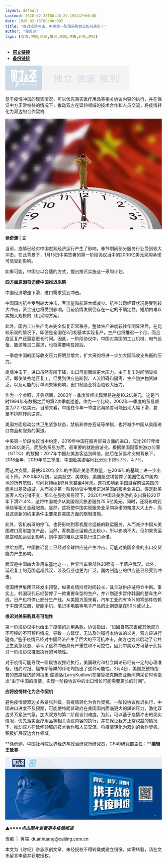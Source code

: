 ```yaml
---
layout: default
Lastmod: 2020-02-28T08:40:29.196247+00:00
date: 2020-02-16T00:00:00Z
title: "面对疫情冲击，中美第一阶段采购协议如何落实？"
author: "徐奇渊"
tags: [疫情,中国,协议,推迟,美国,冲击,赴美,进口]
---
```


* [**原文链接**](http://mp.weixin.qq.com/s?__biz=MjM5NDU5NTM4MQ==&mid=2653354194&idx=4&sn=83cb4b3f27d4b3862a983044e47cd4df&chksm=bd570f888a20869eb3950940b6f2c6ffa3e49a719cbcba2040546fdaff86ad685dabe6dc8e52#rd)
* [**备份链接**](http://archive.today/5fvWU)


![](/images/post/77e6cfb5c7ef66e00d9bd04f74961594.jpg)

基于疫情冲击的现实情况，可以优先落实医疗用品等相关协议内容的执行，并在保证中方正常权益的情况下，推动双方在延伸领域的技术合作和人员交流，将疫情转化为双边的合作契机

![](/images/post/ecdcc24e836a0ddd0697b8107a8718de.jpg)

**徐奇渊 | 文**

当前，疫情已经对中国宏观经济运行产生了影响，春节期间部分服务行业受到较大冲击。在此背景下，1月15日中美签署的第一阶段协议当中的2000亿美元采购承诺可能受到影响。

如果可能，中国应以合适的方式，提出推迟实施这一采购计划。

**四方面原因将迫使中国推迟采购**

中国经济增速下滑，进口需求受到冲击。

中国国内航空受到较大冲击，客流量和航班大幅减少。航空公司经营状况将受到较大冲击，资金链也将受到影响。目前疫情发展仍存在一定的不确定性，短期内难以实施大规模的飞机采购方案。

此外，国内工业生产尚未完全恢复正常秩序，整体生产进度较往年明显滞后。在比较乐观的情况下，即便是全国在3月初基本实现复产，生产也将推迟一个月，而且疫区复产还需要更长时间。因此，一阶段协议中，中国对美国的工业机械、电气设备、能源等进口需求，也将需要明显推后。

一季度中国的国际收支压力将明显增大，扩大采购将进一步加大国际收支失衡的压力。

疫情冲击下，进口虽然有所下降，出口可能面临更大压力。由于复工时间明显推迟，即使某些地区复工，但受到供应链断裂、人流阻碍和隔离、生产防护物资缺乏，以及可能的订单流失等影响，出口制造业将面临较大压力。

作为一个参照，非典期间，2003年一季度曾经出现贸易逆差10.2亿美元，这是当时1994年有数据之后的第2次季度逆差。作为一个比较，2002年一季度的贸易顺差为72.7亿美元。目前来看，中国在今年一季度贸易顺差可能出现大幅下滑，甚至不排除转向逆差。

美国方面启动公共卫生紧急状态，禁航和停办签证等举措，也将减少中国从美国进口商品和服务的渠道。

中美第一阶段协议当中约定，2019年中国在服务贸易方面的进口，应比2017年增加128亿美元。而服务贸易方面，最重要的就是旅游业。根据美国国家旅游办公室（NTTO）的数据：2017年中国赴美游客达到峰值，随后在贸易冲突的背景下，2018全年、2019年前三季度，中国赴美游客同比分别下降5.7%、4.7%。

而这次疫情，将使2020年全年的中国赴美游客数量，在2019年的基础上进一步出现下降。2020年2月初，达美航空、美联航、美国航空均暂停了美国往返中国内地的所有航班，时间将持续到3月末甚至4月末。这将影响到中国游客前往美国的商务出差及旅游，从而减少第一阶段协议中我承诺对美国的服务业进口。假定赴美游客人均花销不变，那么在服务贸易项下，2020年中国赴美旅游的支出将较2017年下滑21.4%，这将中国减少从美国购买旅游服务75.5亿美元。同时，还将影响到保险等相关金融服务。显然，这将使中国实现服务业采购承诺的难度大大上升，而且这些新的约束条件主要来自美国方面的限制措施。

此外，客机航班的停飞，也将影响到客机腹仓运输的联运服务，从而减少中国从美国进口高附加值产品。当然，客机腹仓运输占比较小，所以影响不大，但如果货运航空和船运受到影响，则中国将难以正常执行进口承诺。

供给方面，中国推迟复工已经对全球供应链产生冲击，可能对美国企业的出口交货能力产生影响。

武汉是中国四大乘用车基地之一，世界汽车零部件20强有一半落户武汉。此外，延迟复工的范围远超武汉，涉及行业也更为广泛。国内制造业的供应链已经受到冲击。

德国博世集团已经发出预警，如果疫情持续时间较长，其全球供应链将会中断。事实上，韩国现代已经暂停了一款重要车型的生产，并计划逐步暂停韩国的整车生产线。日产也将停止部分生产线。从美国方面来看，汽车工业约有15%的零部件依赖于中国供应商，智能手机、笔记本电脑等电子产品的比例更是在50%或以上。

**推迟对美采购具有可能性**

第一阶段协议中也给出了疫情的适用条款。协议指出，“如因自然灾害或其他双方不可控的不可预料情况，导致一方延误，无法及时履行本协议的义务，双方应进行磋商。”鉴于疫情已经对中国经济产生了巨大的不可抗冲击，美方也为此启动了公共卫生紧急状态、承认了这种冲击具有严重性和不可控性，因此中美双方可基于此探讨一阶段协议推迟执行的可能性。

对于疫情可能导致一阶段协议推迟执行，美国政府和社会舆论已经有一定的心理准备。纽约时报、福布斯等媒的评论均指出了这种可能性。2月4日，美国总统特朗普的首席经济顾问拉里·库德洛(LarryKudlow)在接受福克斯商业新闻网采访时也指出“由于中国的疫情，实现一阶段协议中的出口增长可能需要更长的时间”。

**应将疫情转化为合作契机**

避免疫情使双边关系紧张升级，将疫情转化为合作契机。一阶段协议推迟执行，中国进口进度不及预期，可能使特朗普政府在美国国内面临更大的舆论压力，激化双边关系紧张气氛，加大双方的第二阶段谈判难度。为此，可以基于疫情冲击的现实情况，优先落实医疗用品等相关协议内容的执行，并在保证我方正常权益的情况下，推动双方在延伸领域的技术合作和人员交流，将疫情转化为双边的合作契机，积极扩展双边合作领域。

**徐奇渊，中国社科院世界经济与政治研究所研究员，CF40研究部主任；****编辑王延春**

[![](/images/post/4d24a5670c9a87791ea8b757d030c0d3.jpg)](https://mp.weixin.qq.com/mp/homepage?__biz=MjM5NDU5NTM4MQ==&hid=29&sn=21c0f34c737748fe3b2c372bb40ae622)

**▲****_点击图片查看更多疫情报道_**

  

  

责编  |  黄端  duanhuang@caijing.com.cn

本文为《财经》杂志原创文章，未经授权不得转载或建立镜像。如需转载，请在文末留言申请并获取授权。

